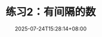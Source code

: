---
weight: 240
title: "练习2：有间隔的数"
description: ""
icon: "article"
date: "2025-07-24T15:28:14+08:00"
lastmod: "2025-07-24T15:28:14+08:00"
draft: true
toc: true
---